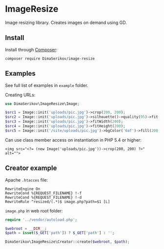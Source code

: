 # ImageResize

Image resizing library. Creates images on demand using GD.

## Install

Install through [Composer](http://getcomposer.org/):

```
composer require DimaSerikov/image-resize
```

## Examples

See full list of examples in `example` folder.

Creating URLs:

```php
use DimaSerikov\ImageResize\Image;

$src1 = Image::init('uploads/pic.jpg')->crop(200, 200);
$src2 = Image::init('uploads/pic.jpg')->silhouette()->quality(95)->fit(200, 200);
$src3 = Image::init('uploads/pic.jpg')->fitWidth(200);
$src4 = Image::init('uploads/pic.jpg')->fitHeight(200);
$src5 = Image::init('/site/uploads/pic.jpg')->bgColor('6af')->fill(200, 200);
```

Can use class member access on instantiation in PHP 5.4 or higher:

```
<img src="<?= (new Image('uploads/pic.jpg'))->crop(200, 200) ?>" alt="">
```

## Creator example

Apache `.htacces` file:

```
RewriteEngine On
RewriteCond %{REQUEST_FILENAME} !-f
RewriteCond %{REQUEST_FILENAME} !-d
RewriteRule ^resized/(.*)$ image.php?path=$1 [L]
```

`image.php` in web root folder:

```php
require '../vendor/autoload.php';

$webroot = __DIR__;
$path = isset($_GET['path']) ? $_GET['path'] : '';

DimaSerikov\ImageResize\Creator::create($webroot, $path);
```
